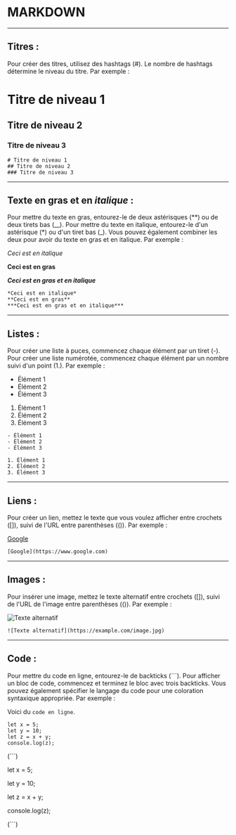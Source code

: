 # MARKDOWN
---

## Titres :

Pour créer des titres, utilisez des hashtags (#). Le nombre de hashtags détermine le niveau du titre. Par exemple :

# Titre de niveau 1
## Titre de niveau 2
### Titre de niveau 3

```
# Titre de niveau 1
## Titre de niveau 2
### Titre de niveau 3
```
---

## Texte en **gras** et en *italique* :

Pour mettre du texte en gras, entourez-le de deux astérisques (**) ou de deux tirets bas (__). Pour mettre du texte en italique, entourez-le d'un astérisque (*) ou d'un tiret bas (_). Vous pouvez également combiner les deux pour avoir du texte en gras et en italique. Par exemple :

*Ceci est en italique*

**Ceci est en gras**

***Ceci est en gras et en italique***

```
*Ceci est en italique*
**Ceci est en gras**
***Ceci est en gras et en italique***
```
---

## Listes :

Pour créer une liste à puces, commencez chaque élément par un tiret (-). Pour créer une liste numérotée, commencez chaque élément par un nombre suivi d'un point (1.). Par exemple :

- Élément 1
- Élément 2
- Élément 3

1. Élément 1
2. Élément 2
3. Élément 3

```
- Élément 1
- Élément 2
- Élément 3

1. Élément 1
2. Élément 2
3. Élément 3
```
---

## Liens :

Pour créer un lien, mettez le texte que vous voulez afficher entre crochets ([]), suivi de l'URL entre parenthèses (()). Par exemple :

[Google](https://www.google.com)

``[Google](https://www.google.com)``

---

## Images :

Pour insérer une image, mettez le texte alternatif entre crochets ([]), suivi de l'URL de l'image entre parenthèses (()). Par exemple :

![Texte alternatif](https://example.com/image.jpg)

`![Texte alternatif](https://example.com/image.jpg)`

---

## Code :

Pour mettre du code en ligne, entourez-le de backticks (```). Pour afficher un bloc de code, commencez et terminez le bloc avec trois backticks. Vous pouvez également spécifier le langage du code pour une coloration syntaxique appropriée. Par exemple :


Voici du ``code en ligne``.


```
let x = 5;
let y = 10;
let z = x + y;
console.log(z);
```
(```)

 let x = 5;

 let y = 10;

 let z = x + y;
 
 console.log(z);

(```)
